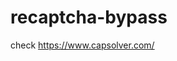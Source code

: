 # recaptcha-bypass
check https://www.capsolver.com/ 



















                                                                                     